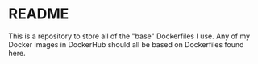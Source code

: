 # README #

This is a repository to store all of the "base" Dockerfiles I use. Any of my Docker images in DockerHub should all be based on Dockerfiles found here.
